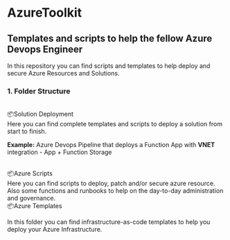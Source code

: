# AzureToolkit
## Templates and scripts to help the fellow Azure Devops Engineer

In this repository you can find scripts and templates to help deploy and secure Azure Resources and Solutions.
<br>

### 1. Folder Structure
<br>
📦Solution Deployment

<br>
Here you can find complete templates and scripts to deploy a solution from start to finish.

**Example:** Azure Devops Pipeline that deploys a Function App with **VNET** integration - App + Function Storage

<br>
📦Azure Scripts

<br>
Here you can find scripts to deploy, patch and/or secure azure resource. Also some functions and runbooks to help on the day-to-day administration and governance.

<br>
📦Azure Templates

In this folder you can find infrastructure-as-code templates to help you deploy your Azure Infrastructure.